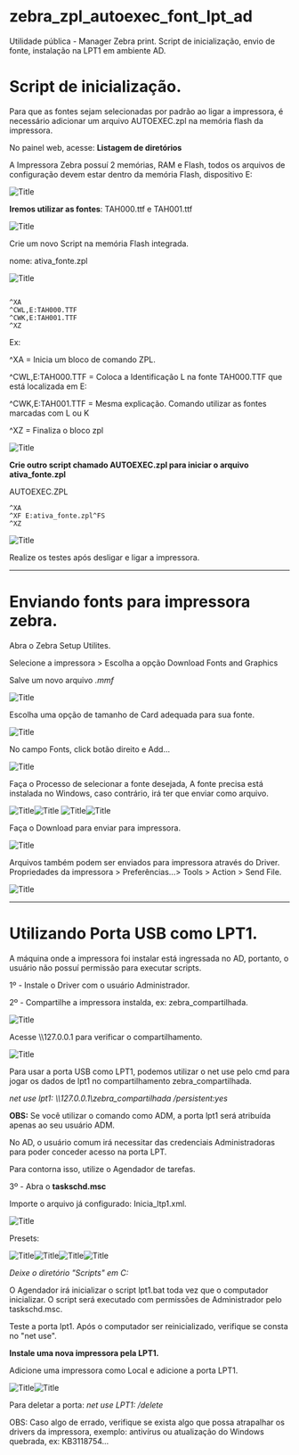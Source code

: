# zebra_zpl_autoexec_font_lpt_ad
Utilidade pública - Manager Zebra print. Script de inicialização, envio de fonte, instalação na LPT1 em ambiente AD.


# Script de inicialização.

Para que as fontes sejam selecionadas por padrão ao ligar a impressora, é necessário adicionar um arquivo AUTOEXEC.zpl na memória flash da impressora.
 

No painel web, acesse: **Listagem de diretórios**

A Impressora Zebra possuí 2 memórias, RAM e Flash, todos os arquivos de configuração devem estar dentro da memória Flash, dispositivo E:

 ![Title](image/1.png)


**Iremos utilizar as fontes**: TAH000.ttf e TAH001.ttf
 
![Title](image/2.png)
 

 Crie um novo Script na memória Flash integrada.

nome: ativa_fonte.zpl

 ![Title](image/3.png)

```

^XA
^CWL,E:TAH000.TTF
^CWK,E:TAH001.TTF
^XZ

```

Ex:

^XA = Inicia um bloco de comando ZPL.

^CWL,E:TAH000.TTF = Coloca a Identificação L na fonte TAH000.TTF que está localizada em E:

^CWK,E:TAH001.TTF = Mesma explicação. Comando utilizar as fontes marcadas com L ou K

^XZ = Finaliza o bloco zpl

 ![Title](image/4.png)

 **Crie outro script chamado AUTOEXEC.zpl para iniciar o arquivo ativa_fonte.zpl**

AUTOEXEC.ZPL

```
^XA
^XF E:ativa_fonte.zpl^FS
^XZ

```

 ![Title](image/5.png)

Realize os testes após desligar e ligar a impressora.


--------------------------


# Enviando fonts para impressora zebra.


Abra o Zebra Setup Utilites.

Selecione a impressora > Escolha a opção Download Fonts and Graphics

Salve um novo arquivo *.mmf*

![Title](image/6.png)
 
Escolha uma opção de tamanho de Card adequada para sua fonte.

![Title](image/7.png)
 
No campo Fonts, click botão direito e Add...

![Title](image/8.png)
 
Faça o Processo de selecionar a fonte desejada, A fonte precisa está instalada no Windows, caso contrário, irá ter que enviar como arquivo.
 
![Title](image/9.png)![Title](image/10.png)
![Title](image/11.png)![Title](image/12.png)

 

Faça o Download para enviar para impressora.
 
![Title](image/13.png)

Arquivos também podem ser enviados para impressora através do Driver.
Propriedades da impressora > Preferências...> Tools > Action > Send File.

![Title](image/14.png)
 
 -------------------------------------------------

# Utilizando Porta USB como LPT1.

A máquina onde a impressora foi instalar está ingressada no AD, portanto, o usuário não possuí permissão para executar scripts.

1º - Instale o Driver com o usuário Administrador.

2º - Compartilhe a impressora instalda, ex: zebra_compartilhada.

![Title](image/17.png)

Acesse \\\127.0.0.1 para verificar o compartilhamento.

![Title](image/16.png)

Para usar a porta USB como LPT1, podemos utilizar o net use pelo cmd para jogar os dados de lpt1 no compartilhamento zebra_compartilhada.

*net use lpt1: \\\127.0.0.1\zebra_compartilhada /persistent:yes*

**OBS:** Se você utilizar o comando como ADM, a porta lpt1 será atribuída apenas ao seu usuário ADM.

No AD, o usuário comum irá necessitar das credenciais Administradoras para poder conceder acesso na porta LPT.

Para contorna isso, utilize o Agendador de tarefas.

3º - Abra o **taskschd.msc**

Importe o arquivo já configurado: Inicia_ltp1.xml.

![Title](image/15.png)


Presets:

![Title](image/lpt.png)![Title](image/lpt2.png)![Title](image/lpt3.png)![Title](image/lpt4.png)

*Deixe o diretório "Scripts" em C:*

O Agendador irá inicializar o script lpt1.bat toda vez que o computador inicializar. O script será executado com permissões de Administrador pelo taskschd.msc.


Teste a porta lpt1. Após o computador ser reinicializado, verifique se consta no "net use".

**Instale uma nova impressora pela LPT1.**

Adicione uma impressora como Local e adicione a porta LPT1.

![Title](image/18.png)![Title](image/19.png)

Para deletar a porta: *net use LPT1: /delete*

OBS: Caso algo de errado, verifique se exista algo que possa atrapalhar os drivers da impressora, exemplo: antivírus ou atualização do Windows quebrada, ex: KB3118754...




